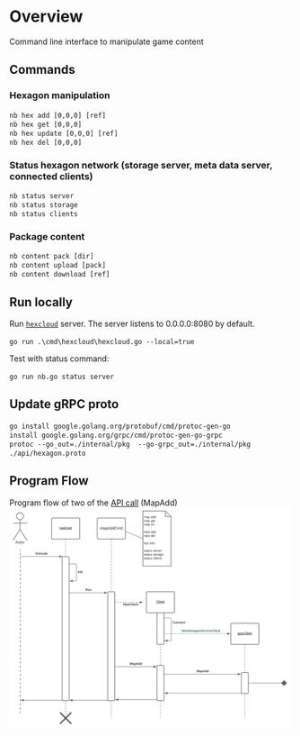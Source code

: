 # Overview
Command line interface to manipulate game content

## Commands
### Hexagon manipulation
    nb hex add [0,0,0] [ref]
    nb hex get [0,0,0]
    nb hex update [0,0,0] [ref]
    nb hex del [0,0,0]
### Status hexagon network (storage server, meta data server, connected clients)
    nb status server
    nb status storage
    nb status clients
### Package content
    nb content pack [dir]
    nb content upload [pack]
    nb content download [ref]

## Run locally
Run [`hexcloud`](https://github.com/3vilM33pl3/hexcloud) server. The server listens to 0.0.0.0:8080 by default.

`go run .\cmd\hexcloud\hexcloud.go --local=true`

Test with status command:

`go run nb.go status server`

## Update gRPC proto
```shell
go install google.golang.org/protobuf/cmd/protoc-gen-go
install google.golang.org/grpc/cmd/protoc-gen-go-grpc
protoc --go_out=./internal/pkg  --go-grpc_out=./internal/pkg ./api/hexagon.proto
```

## Program Flow
Program flow of two of the [API call](./api/hexagon.proto) (MapAdd)
![UML Sequence Diagram](./images/hexcli.svg)